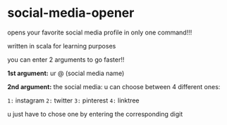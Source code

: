 # social-media-opener
 
opens your favorite social media profile in only one command!!!

written in scala for learning purposes


you can enter 2 arguments to go faster!!

**1st argument:** ur @ (social media name)

**2nd argument:** the social media: u can choose between 4 different ones:

`1:` instagram `2:` twitter `3:` pinterest `4:` linktree
              
u just have to chose one by entering the corresponding digit
